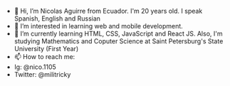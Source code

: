 - 👋 Hi, I’m Nicolas Aguirre from Ecuador. I'm 20 years old. I speak Spanish, English and Russian
- 👀 I’m interested in learning web and mobile development. 
- 🌱 I’m currently learning HTML, CSS, JavaScript and React JS. Also, I'm studying Mathematics and Coputer Science at Saint Petersburg's State University (First Year)
- 📫 How to reach me:
- Ig: @nico.1105
- Twitter: @militricky

